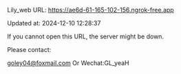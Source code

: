 Lily_web URL: https://ae6d-61-165-102-156.ngrok-free.app

Updated at: 2024-12-10 12:28:37

If you cannot open this URL, the server might be down.

Please contact: 

goley04@foxmail.com Or Wechat:GL_yeaH